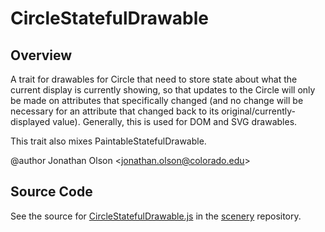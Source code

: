 # CircleStatefulDrawable

## Overview

A trait for drawables for Circle that need to store state about what the current display is currently showing,
so that updates to the Circle will only be made on attributes that specifically changed (and no change will be
necessary for an attribute that changed back to its original/currently-displayed value). Generally, this is used
for DOM and SVG drawables.

This trait also mixes PaintableStatefulDrawable.

@author Jonathan Olson &lt;jonathan.olson@colorado.edu&gt;



## Source Code

See the source for [CircleStatefulDrawable.js](https://github.com/phetsims/scenery/blob/main/js/display/drawables/CircleStatefulDrawable.js) in the [scenery](https://github.com/phetsims/scenery) repository.
